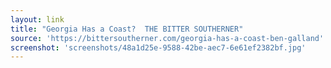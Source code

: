 ```yaml
---
layout: link
title: "Georgia Has a Coast?  THE BITTER SOUTHERNER"
source: 'https://bittersoutherner.com/georgia-has-a-coast-ben-galland'
screenshot: 'screenshots/48a1d25e-9588-42be-aec7-6e61ef2382bf.jpg'
---
```


